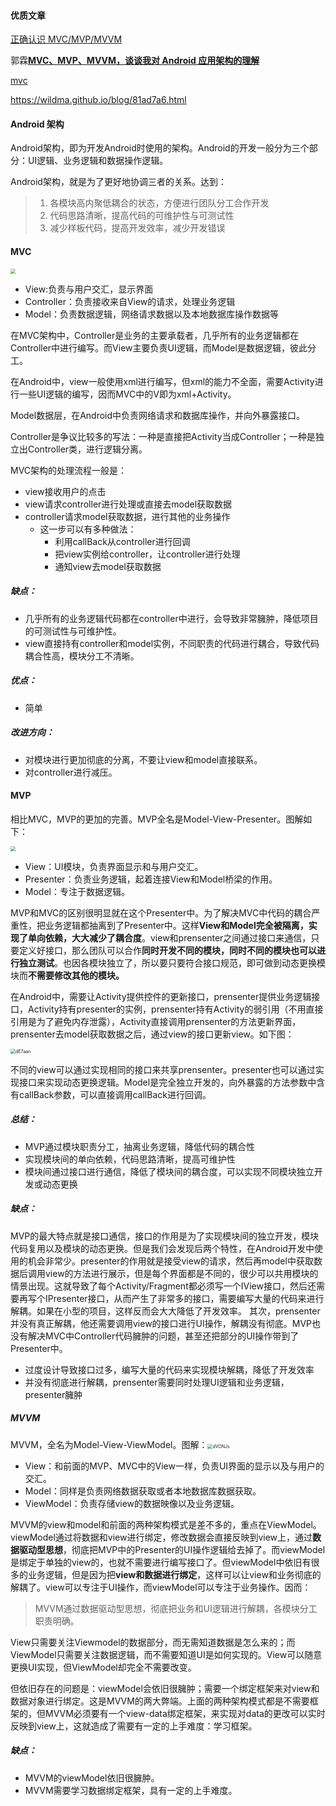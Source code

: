#### 优质文章

[正确认识 MVC/MVP/MVVM](https://mp.weixin.qq.com/s/h2i_17ChO9JsJvxq8tXwlA)

郭霖[**MVC、MVP、MVVM，谈谈我对 Android 应用架构的理解**](https://mp.weixin.qq.com/s?__biz=MzA5MzI3NjE2MA==&mid=2650242635&idx=1&sn=0b5f40fb5420a33ad5e42f3fafbfabb6&chksm=88638f24bf140632507d4908b14a686c642cfd9b773579c3101f5c123b9aee32e5366eaf4410&scene=38#wechat_redirect)

[mvc](https://qwerhuan.gitee.io/2020/08/16/android/android-jia-gou-zhi-mvc-mvp-mvvm-xiang-jie/)

https://wildma.github.io/blog/81ad7a6.html

#### Android 架构

Android架构，即为开发Android时使用的架构。Android的开发一般分为三个部分：UI逻辑、业务逻辑和数据操作逻辑。

Android架构，就是为了更好地协调三者的关系。达到：

> 1. 各模块高内聚低耦合的状态，方便进行团队分工合作开发
> 2. 代码思路清晰，提高代码的可维护性与可测试性
> 3. 减少样板代码，提高开发效率，减少开发错误

#### MVC

<img src="https://s1.ax1x.com/2020/08/16/dER0C4.png" style="zoom:50%;" />

- View:负责与用户交汇，显示界面
- Controller：负责接收来自View的请求，处理业务逻辑
- Model：负责数据逻辑，网络请求数据以及本地数据库操作数据等

在MVC架构中，Controller是业务的主要承载者，几乎所有的业务逻辑都在Controller中进行编写。而View主要负责UI逻辑，而Model是数据逻辑，彼此分工。

在Android中，view一般使用xml进行编写，但xml的能力不全面，需要Activity进行一些UI逻辑的编写，因而MVC中的V即为xml+Activity。

Model数据层，在Android中负责网络请求和数据库操作，并向外暴露接口。

Controller是争议比较多的写法：一种是直接把Activity当成Controller；一种是独立出Controller类，进行逻辑分离。

MVC架构的处理流程一般是：

- view接收用户的点击
- view请求controller进行处理或直接去model获取数据
- controller请求model获取数据，进行其他的业务操作
  - 这一步可以有多种做法：
    - 利用callBack从controller进行回调
    - 把view实例给controller，让controller进行处理
    - 通知view去model获取数据

##### 缺点：

- 几乎所有的业务逻辑代码都在controller中进行，会导致非常臃肿，降低项目的可测试性与可维护性。
- view直接持有controller和model实例，不同职责的代码进行耦合，导致代码耦合性高，模块分工不清晰。

##### 优点：

- 简单

##### 改进方向：

- 对模块进行更加彻底的分离，不要让view和model直接联系。
- 对controller进行减压。

#### MVP

相比MVC，MVP的更加的完善。MVP全名是Model-View-Presenter。图解如下：

<img src="https://s1.ax1x.com/2020/08/16/dETLCV.png" style="zoom:50%;" />

- View：UI模块，负责界面显示和与用户交汇。
- Presenter：负责业务逻辑，起着连接View和Model桥梁的作用。
- Model：专注于数据逻辑。

MVP和MVC的区别很明显就在这个Presenter中。为了解决MVC中代码的耦合严重性，把业务逻辑都抽离到了Presenter中。这样**View和Model完全被隔离，实现了单向依赖，大大减少了耦合度**。view和prensenter之间通过接口来通信，只要定义好接口，那么团队可以合作**同时开发不同的模块，同时不同的模块也可以进行独立测试**。也因各模块独立了，所以要只要符合接口规范，即可做到动态更换模块而**不需要修改其他的模块。**

在Android中，需要让Activity提供控件的更新接口，prensenter提供业务逻辑接口，Activity持有presenter的实例，prensenter持有Activity的弱引用（不用直接引用是为了避免内存泄露），Activity直接调用prensenter的方法更新界面，prensenter去model获取数据之后，通过view的接口更新view。如下图：

<img src="https://s1.ax1x.com/2020/08/16/dE7aan.png" alt="dE7aan" style="zoom:50%;" />

不同的view可以通过实现相同的接口来共享prensenter。presenter也可以通过实现接口来实现动态更换逻辑。Model是完全独立开发的，向外暴露的方法参数中含有callBack参数，可以直接调用callBack进行回调。

##### 总结：

- MVP通过模块职责分工，抽离业务逻辑，降低代码的耦合性
- 实现模块间的单向依赖，代码思路清晰，提高可维护性
- 模块间通过接口进行通信，降低了模块间的耦合度，可以实现不同模块独立开发或动态更换

##### 缺点：

MVP的最大特点就是接口通信，接口的作用是为了实现模块间的独立开发，模块代码复用以及模块的动态更换。但是我们会发现后两个特性，在Android开发中使用的机会非常少。presenter的作用就是接受view的请求，然后再model中获取数据后调用view的方法进行展示，但是每个界面都是不同的，很少可以共用模块的情景出现。这就导致了每个Activity/Fragment都必须写一个IView接口，然后还需要再写个IPresenter接口，从而产生了非常多的接口，需要编写大量的代码来进行解耦。如果在小型的项目，这样反而会大大降低了开发效率。
其次，prensenter并没有真正解耦，他还需要调用view的接口进行UI操作，解耦没有彻底。MVP也没有解决MVC中Controller代码臃肿的问题，甚至还把部分的UI操作带到了Presenter中。

- 过度设计导致接口过多，编写大量的代码来实现模块解耦，降低了开发效率
- 并没有彻底进行解耦，prensenter需要同时处理UI逻辑和业务逻辑，presenter臃肿

##### MVVM

MVVM，全名为Model-View-ViewModel。图解：<img src="https://s1.ax1x.com/2020/08/17/dVONJs.png" alt="dVONJs" style="zoom:50%;" />

- View：和前面的MVP、MVC中的View一样，负责UI界面的显示以及与用户的交汇。
- Model：同样是负责网络数据获取或者本地数据库数据获取。
- ViewModel：负责存储view的数据映像以及业务逻辑。

MVVM的view和model和前面的两种架构模式是差不多的，重点在ViewModel。viewModel通过将数据和view进行绑定，修改数据会直接反映到view上，通过**数据驱动型思想**，彻底把MVP中的Presenter的UI操作逻辑给去掉了。而viewModel是绑定于单独的view的，也就不需要进行编写接口了。但viewModel中依旧有很多的业务逻辑，但是因为把**view和数据进行绑定**，这样可以让view和业务彻底的解耦了。view可以专注于UI操作，而viewModel可以专注于业务操作。因而：

> MVVM通过数据驱动型思想，彻底把业务和UI逻辑进行解耦，各模块分工职责明确。

View只需要关注Viewmodel的数据部分，而无需知道数据是怎么来的；而ViewModel只需要关注数据逻辑，而不需要知道UI是如何实现的。View可以随意更换UI实现，但ViewModel却完全不需要改变。

但依旧存在的问题是：viewModel会依旧很臃肿；需要一个绑定框架来对view和数据对象进行绑定。这是MVVM的两大弊端。上面的两种架构模式都是不需要框架的，但MVVM必须要有一个view-data绑定框架，来实现对data的更改可以实时反映到view上，这就造成了需要有一定的上手难度：学习框架。

##### 缺点：

- MVVM的viewModel依旧很臃肿。
- MVVM需要学习数据绑定框架，具有一定的上手难度。
